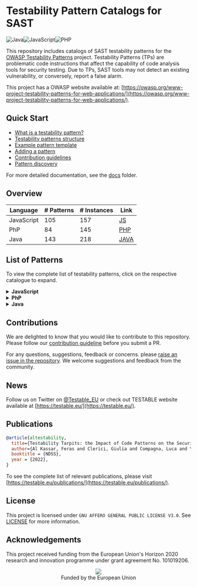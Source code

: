 # Testability Pattern Catalogs for SAST

![Java](https://img.shields.io/badge/java-%23ED8B00.svg?style=for-the-badge&logo=java&logoColor=white)![JavaScript](https://img.shields.io/badge/javascript-%23323330.svg?style=for-the-badge&logo=javascript&logoColor=%23F7DF1E)![PHP](https://img.shields.io/badge/php-%23777BB4.svg?style=for-the-badge&logo=php&logoColor=white)

This repository includes catalogs of SAST testability patterns for the [OWASP Testability Patterns](https://owasp.org/www-project-testability-patterns-for-web-applications/) project. Testability Patterns (TPs) are problematic code instructions that affect the capability of code analysis tools for security testing. Due to TPs, SAST tools may not detect an existing vulnerability, or conversely, report a false alarm. 

This project has a OWASP website available at: [https://owasp.org/www-project-testability-patterns-for-web-applications/](https://owasp.org/www-project-testability-patterns-for-web-applications/).

## Quick Start

- [What is a testability pattern?](./docs/testability-patterns.md)
- [Testability patterns structure](./docs/testability-patterns-structure.md)
- [Example pattern template](https://github.com/testable-eu/sast-testability-patterns/tree/master/pattern_template)
- [Adding a pattern](./docs/testability-patterns-adding.md)
- [Contribution guidelines](./docs/contribution-guidelines.md)
- [Pattern discovery](https://github.com/testable-eu/sast-tp-framework)

For more detailed documentation, see the [docs](https://github.com/testable-eu/sast-testability-patterns/tree/master/docs) folder.

## Overview 

| Language    | # Patterns  | # Instances   | Link                                                                                |
|------------ |------------ |-------------  |------------------------------------------------------------------------------------ |
| JavaScript  | 105         | 157           | [JS](https://github.com/testable-eu/sast-testability-patterns/tree/master/JS)   |
| PhP         | 84          | 145           | [PHP](https://github.com/testable-eu/sast-testability-patterns/tree/master/PHP)   |
| Java        | 143         | 218           | [JAVA](https://github.com/testable-eu/sast-testability-patterns/tree/master/JAVA)   |


## List of Patterns 

To view the complete list of testability patterns, click on the respective catalogue to expand.  

<details markdown="1">
<summary><b>JavaScript</b></summary>

|ID|Pattern Name|Version|Link|
|:--|:--|:--|:--|
|1|unset_element_array|v1.0|[JS/1_unset_element_array](https://github.com/testable-eu/sast-testability-patterns/tree/master/JS/1_unset_element_array)|
|2|uri|v0.draft|[JS/2_uri](https://github.com/testable-eu/sast-testability-patterns/tree/master/JS/2_uri)|
|3|evaluated_call_time|v0.draft|[JS/3_evaluated_call_time](https://github.com/testable-eu/sast-testability-patterns/tree/master/JS/3_evaluated_call_time)|
|4|function_apply|v0.draft|[JS/4_function_apply](https://github.com/testable-eu/sast-testability-patterns/tree/master/JS/4_function_apply)|
|5|variadic|v1.0|[JS/5_variadic](https://github.com/testable-eu/sast-testability-patterns/tree/master/JS/5_variadic)|
|6|callback_function|v0.draft|[JS/6_callback_function](https://github.com/testable-eu/sast-testability-patterns/tree/master/JS/6_callback_function)|
|7|array_unshift|v0.draft|[JS/7_array_unshift](https://github.com/testable-eu/sast-testability-patterns/tree/master/JS/7_array_unshift)|
|8|send_unpack|v0.draft|[JS/8_send_unpack](https://github.com/testable-eu/sast-testability-patterns/tree/master/JS/8_send_unpack)|
|9|late_static_binding|v0.draft|[JS/9_late_static_binding](https://github.com/testable-eu/sast-testability-patterns/tree/master/JS/9_late_static_binding)|
|10|spread_properties|v0.draft|[JS/10_spread_properties](https://github.com/testable-eu/sast-testability-patterns/tree/master/JS/10_spread_properties)|
|11|closure_scope_chain|v0.draft|[JS/11_closure_scope_chain](https://github.com/testable-eu/sast-testability-patterns/tree/master/JS/11_closure_scope_chain)|
|12|nan|v0.draft|[JS/12_nan](https://github.com/testable-eu/sast-testability-patterns/tree/master/JS/12_nan)|
|13|function_declared_immediately_executed|v1.0|[JS/13_function_declared_immediately_executed](https://github.com/testable-eu/sast-testability-patterns/tree/master/JS/13_function_declared_immediately_executed)|
|14|template_literals|v0.draft|[JS/14_template_literals](https://github.com/testable-eu/sast-testability-patterns/tree/master/JS/14_template_literals)|
|15|reflect_delete|v1.0|[JS/15_reflect_delete](https://github.com/testable-eu/sast-testability-patterns/tree/master/JS/15_reflect_delete)|
|16|nullish_coaleshing_operator|v0.draft|[JS/16_nullish_coaleshing_operator](https://github.com/testable-eu/sast-testability-patterns/tree/master/JS/16_nullish_coaleshing_operator)|
|17|too_function_calls|v0.draft|[JS/17_too_function_calls](https://github.com/testable-eu/sast-testability-patterns/tree/master/JS/17_too_function_calls)|
|18|arguments|v0.draft|[JS/18_arguments](https://github.com/testable-eu/sast-testability-patterns/tree/master/JS/18_arguments)|
|19|nested_function|v0.draft|[JS/19_nested_function](https://github.com/testable-eu/sast-testability-patterns/tree/master/JS/19_nested_function)|
|20|too_function_calls|v0.draft|[JS/20_too_function_calls](https://github.com/testable-eu/sast-testability-patterns/tree/master/JS/20_too_function_calls)|
|21|new_target|v0.draft|[JS/21_new_target](https://github.com/testable-eu/sast-testability-patterns/tree/master/JS/21_new_target)|
|22|reduce|v0.draft|[JS/22_reduce](https://github.com/testable-eu/sast-testability-patterns/tree/master/JS/22_reduce)|
|23|foreach_in_nested|v0.draft|[JS/23_foreach_in_nested](https://github.com/testable-eu/sast-testability-patterns/tree/master/JS/23_foreach_in_nested)|
|24|finite|v0.draft|[JS/24_finite](https://github.com/testable-eu/sast-testability-patterns/tree/master/JS/24_finite)|
|25|weak_map|v1.0|[JS/25_weak_map](https://github.com/testable-eu/sast-testability-patterns/tree/master/JS/25_weak_map)|
|26|computed_properties|v0.draft|[JS/26_computed_properties](https://github.com/testable-eu/sast-testability-patterns/tree/master/JS/26_computed_properties)|
|27|cast_string_array|v0.draft|[JS/27_cast_string_array](https://github.com/testable-eu/sast-testability-patterns/tree/master/JS/27_cast_string_array)|
|28|closures|v1.0|[JS/28_closures](https://github.com/testable-eu/sast-testability-patterns/tree/master/JS/28_closures)|
|29|recursion|v0.draft|[JS/29_recursion](https://github.com/testable-eu/sast-testability-patterns/tree/master/JS/29_recursion)|
|30|generator_delegation|v1.0|[JS/30_generator_delegation](https://github.com/testable-eu/sast-testability-patterns/tree/master/JS/30_generator_delegation)|
|31|generatorfunction_constructor|v1.0|[JS/31_generatorfunction_constructor](https://github.com/testable-eu/sast-testability-patterns/tree/master/JS/31_generatorfunction_constructor)|
|32|array_shift|v1.0|[JS/32_array_shift](https://github.com/testable-eu/sast-testability-patterns/tree/master/JS/32_array_shift)|
|33|array_length|v0.draft|[JS/33_array_length](https://github.com/testable-eu/sast-testability-patterns/tree/master/JS/33_array_length)|
|34|bind|v1.0|[JS/34_bind](https://github.com/testable-eu/sast-testability-patterns/tree/master/JS/34_bind)|
|35|async_methods|v1.0|[JS/35_async_methods](https://github.com/testable-eu/sast-testability-patterns/tree/master/JS/35_async_methods)|
|36|returned_function|v0.draft|[JS/36_returned_function](https://github.com/testable-eu/sast-testability-patterns/tree/master/JS/36_returned_function)|
|37|generators|v1.0|[JS/37_generators](https://github.com/testable-eu/sast-testability-patterns/tree/master/JS/37_generators)|
|38|while_break|v1.0|[JS/38_while_break](https://github.com/testable-eu/sast-testability-patterns/tree/master/JS/38_while_break)|
|39|function_get_arguments|v1.0|[JS/39_function_get_arguments](https://github.com/testable-eu/sast-testability-patterns/tree/master/JS/39_function_get_arguments)|
|40|function_name_conflict|v0.draft|[JS/40_function_name_conflict](https://github.com/testable-eu/sast-testability-patterns/tree/master/JS/40_function_name_conflict)|
|41|symbol|v0.draft|[JS/41_symbol](https://github.com/testable-eu/sast-testability-patterns/tree/master/JS/41_symbol)|
|42|anonymous_object|v1.0|[JS/42_anonymous_object](https://github.com/testable-eu/sast-testability-patterns/tree/master/JS/42_anonymous_object)|
|43|window_global|v0.draft|[JS/43_window_global](https://github.com/testable-eu/sast-testability-patterns/tree/master/JS/43_window_global)|
|44|array_map|v0.draft|[JS/44_array_map](https://github.com/testable-eu/sast-testability-patterns/tree/master/JS/44_array_map)|
|45|escape_unescape(deprecated)|v0.draft|[JS/45_escape_unescape(deprecated)](https://github.com/testable-eu/sast-testability-patterns/tree/master/JS/45_escape_unescape(deprecated))|
|46|continue|v0.draft|[JS/46_continue](https://github.com/testable-eu/sast-testability-patterns/tree/master/JS/46_continue)|
|47|check_type|v0.draft|[JS/47_check_type](https://github.com/testable-eu/sast-testability-patterns/tree/master/JS/47_check_type)|
|48|compare_variables|v0.draft|[JS/48_compare_variables](https://github.com/testable-eu/sast-testability-patterns/tree/master/JS/48_compare_variables)|
|49|arrow_function|v0.draft|[JS/49_arrow_function](https://github.com/testable-eu/sast-testability-patterns/tree/master/JS/49_arrow_function)|
|50|conditional_assign|v0.draft|[JS/50_conditional_assign](https://github.com/testable-eu/sast-testability-patterns/tree/master/JS/50_conditional_assign)|
|51|global_variable|v0.draft|[JS/51_global_variable](https://github.com/testable-eu/sast-testability-patterns/tree/master/JS/51_global_variable)|
|52|super_property|v0.draft|[JS/52_super_property](https://github.com/testable-eu/sast-testability-patterns/tree/master/JS/52_super_property)|
|53|simple_set|v0.draft|[JS/53_simple_set](https://github.com/testable-eu/sast-testability-patterns/tree/master/JS/53_simple_set)|
|54|define_property|v1.0|[JS/54_define_property](https://github.com/testable-eu/sast-testability-patterns/tree/master/JS/54_define_property)|
|55|inheritance|v1.0|[JS/55_inheritance](https://github.com/testable-eu/sast-testability-patterns/tree/master/JS/55_inheritance)|
|56|weak_ref|v1.0|[JS/56_weak_ref](https://github.com/testable-eu/sast-testability-patterns/tree/master/JS/56_weak_ref)|
|57|object_seal|v0.draft|[JS/57_object_seal](https://github.com/testable-eu/sast-testability-patterns/tree/master/JS/57_object_seal)|
|58|object_freeze|v0.draft|[JS/58_object_freeze](https://github.com/testable-eu/sast-testability-patterns/tree/master/JS/58_object_freeze)|
|59|simple_object|v0.draft|[JS/59_simple_object](https://github.com/testable-eu/sast-testability-patterns/tree/master/JS/59_simple_object)|
|60|object_create|v0.draft|[JS/60_object_create](https://github.com/testable-eu/sast-testability-patterns/tree/master/JS/60_object_create)|
|61|delete_properties|v1.0|[JS/61_delete_properties](https://github.com/testable-eu/sast-testability-patterns/tree/master/JS/61_delete_properties)|
|62|static_variable|v1.0|[JS/62_static_variable](https://github.com/testable-eu/sast-testability-patterns/tree/master/JS/62_static_variable)|
|63|tostring|v0.draft|[JS/63_tostring](https://github.com/testable-eu/sast-testability-patterns/tree/master/JS/63_tostring)|
|64|assign_object|v1.0|[JS/64_assign_object](https://github.com/testable-eu/sast-testability-patterns/tree/master/JS/64_assign_object)|
|65|proto|v1.0|[JS/65_proto](https://github.com/testable-eu/sast-testability-patterns/tree/master/JS/65_proto)|
|66|static_method_and_properties|v0.draft|[JS/66_static_method_and_properties](https://github.com/testable-eu/sast-testability-patterns/tree/master/JS/66_static_method_and_properties)|
|67|symbol_to_string_tag|v1.0|[JS/67_symbol_to_string_tag](https://github.com/testable-eu/sast-testability-patterns/tree/master/JS/67_symbol_to_string_tag)|
|68|promise|v0.draft|[JS/68_promise](https://github.com/testable-eu/sast-testability-patterns/tree/master/JS/68_promise)|
|69|set_and_get|v0.draft|[JS/69_set_and_get](https://github.com/testable-eu/sast-testability-patterns/tree/master/JS/69_set_and_get)|
|70|reflect_get|v1.0|[JS/70_reflect_get](https://github.com/testable-eu/sast-testability-patterns/tree/master/JS/70_reflect_get)|
|71|named_class|v1.0|[JS/71_named_class](https://github.com/testable-eu/sast-testability-patterns/tree/master/JS/71_named_class)|
|72|errors|v0.draft|[JS/72_errors](https://github.com/testable-eu/sast-testability-patterns/tree/master/JS/72_errors)|
|73|weak_set|v0.draft|[JS/73_weak_set](https://github.com/testable-eu/sast-testability-patterns/tree/master/JS/73_weak_set)|
|74|object_argument|v0.draft|[JS/74_object_argument](https://github.com/testable-eu/sast-testability-patterns/tree/master/JS/74_object_argument)|
|75|functions_in_object|v0.draft|[JS/75_functions_in_object](https://github.com/testable-eu/sast-testability-patterns/tree/master/JS/75_functions_in_object)|
|76|reference_argument|v1.0|[JS/76_reference_argument](https://github.com/testable-eu/sast-testability-patterns/tree/master/JS/76_reference_argument)|
|77|object_clone|v1.0|[JS/77_object_clone](https://github.com/testable-eu/sast-testability-patterns/tree/master/JS/77_object_clone)|
|78|asynchronous_event_handler|v0.draft|[JS/78_asynchronous_event_handler](https://github.com/testable-eu/sast-testability-patterns/tree/master/JS/78_asynchronous_event_handler)|
|79|inline_function|v0.draft|[JS/79_inline_function](https://github.com/testable-eu/sast-testability-patterns/tree/master/JS/79_inline_function)|
|80|json|v0.draft|[JS/80_json](https://github.com/testable-eu/sast-testability-patterns/tree/master/JS/80_json)|
|81|text_encoder|v0.draft|[JS/81_text_encoder](https://github.com/testable-eu/sast-testability-patterns/tree/master/JS/81_text_encoder)|
|82|location_assign_with_search|v0.draft|[JS/82_location_assign_with_search](https://github.com/testable-eu/sast-testability-patterns/tree/master/JS/82_location_assign_with_search)|
|83|getattribute|v1.0|[JS/83_getattribute](https://github.com/testable-eu/sast-testability-patterns/tree/master/JS/83_getattribute)|
|84|try_catch|v1.0|[JS/84_try_catch](https://github.com/testable-eu/sast-testability-patterns/tree/master/JS/84_try_catch)|
|85|block_scope|v0.draft|[JS/85_block_scope](https://github.com/testable-eu/sast-testability-patterns/tree/master/JS/85_block_scope)|
|86|type_juggling|v0.draft|[JS/86_type_juggling](https://github.com/testable-eu/sast-testability-patterns/tree/master/JS/86_type_juggling)|
|87|modules|v1.0|[JS/87_modules](https://github.com/testable-eu/sast-testability-patterns/tree/master/JS/87_modules)|
|88|with_deprecated|v0.draft|[JS/88_with_deprecated](https://github.com/testable-eu/sast-testability-patterns/tree/master/JS/88_with_deprecated)|
|89|proxy|v1.0|[JS/89_proxy](https://github.com/testable-eu/sast-testability-patterns/tree/master/JS/89_proxy)|
|90|simple_array|v0.draft|[JS/90_simple_array](https://github.com/testable-eu/sast-testability-patterns/tree/master/JS/90_simple_array)|
|91|destructuring|v0.draft|[JS/91_destructuring](https://github.com/testable-eu/sast-testability-patterns/tree/master/JS/91_destructuring)|
|92|set_to_array|v1.0|[JS/92_set_to_array](https://github.com/testable-eu/sast-testability-patterns/tree/master/JS/92_set_to_array)|
|93|for_of|v0.draft|[JS/93_for_of](https://github.com/testable-eu/sast-testability-patterns/tree/master/JS/93_for_of)|
|94|matrix|v0.draft|[JS/94_matrix](https://github.com/testable-eu/sast-testability-patterns/tree/master/JS/94_matrix)|
|95|arithmetic_operation_array_index|v0.draft|[JS/95_arithmetic_operation_array_index](https://github.com/testable-eu/sast-testability-patterns/tree/master/JS/95_arithmetic_operation_array_index)|
|96|object_literals|v0.draft|[JS/96_object_literals](https://github.com/testable-eu/sast-testability-patterns/tree/master/JS/96_object_literals)|
|97|vulnerable_key_dictionary|v1.0|[JS/97_vulnerable_key_dictionary](https://github.com/testable-eu/sast-testability-patterns/tree/master/JS/97_vulnerable_key_dictionary)|
|98|throw_exception|v1.0|[JS/98_throw_exception](https://github.com/testable-eu/sast-testability-patterns/tree/master/JS/98_throw_exception)|
|99|get_ajax|v0.draft|[JS/99_get_ajax](https://github.com/testable-eu/sast-testability-patterns/tree/master/JS/99_get_ajax)|
|100|replace_substring|v0.draft|[JS/100_replace_substring](https://github.com/testable-eu/sast-testability-patterns/tree/master/JS/100_replace_substring)|
|101|innerhtml_outerhtml|v0.draft|[JS/101_innerhtml_outerhtml](https://github.com/testable-eu/sast-testability-patterns/tree/master/JS/101_innerhtml_outerhtml)|
|102|event_dispatch|v0.draft|[JS/102_event_dispatch](https://github.com/testable-eu/sast-testability-patterns/tree/master/JS/102_event_dispatch)|
|103|event_handler_registration|v0.draft|[JS/103_event_handler_registration](https://github.com/testable-eu/sast-testability-patterns/tree/master/JS/103_event_handler_registration)|
|104|event_handler_removal|v0.draft|[JS/104_event_handler_removal](https://github.com/testable-eu/sast-testability-patterns/tree/master/JS/104_event_handler_removal)|
|105|this_statement|v0.draft|[JS/105_this_statement](https://github.com/testable-eu/sast-testability-patterns/tree/master/JS/105_this_statement)|

</details>

<details markdown="1">
<summary><b>PhP</b></summary>

|ID|Pattern Name|Version|Link|
|:--|:--|:--|:--|
|1|static_variables|v1.0|[PHP/1_static_variables](https://github.com/testable-eu/sast-testability-patterns/tree/master/JS/1_static_variables)|
|2|global_variables|v1.0|[PHP/2_global_variables](https://github.com/testable-eu/sast-testability-patterns/tree/master/JS/2_global_variables)|
|3|global_array|v0.draft|[PHP/3_global_array](https://github.com/testable-eu/sast-testability-patterns/tree/master/JS/3_global_array)|
|4|conditional_assignment|v0.draft|[PHP/4_conditional_assignment](https://github.com/testable-eu/sast-testability-patterns/tree/master/JS/4_conditional_assignment)|
|5|combined_operator|v0.draft|[PHP/5_combined_operator](https://github.com/testable-eu/sast-testability-patterns/tree/master/JS/5_combined_operator)|
|6|coalesce|v0.draft|[PHP/6_coalesce](https://github.com/testable-eu/sast-testability-patterns/tree/master/JS/6_coalesce)|
|7|string_arithmetic_operations|v0.draft|[PHP/7_string_arithmetic_operations](https://github.com/testable-eu/sast-testability-patterns/tree/master/JS/7_string_arithmetic_operations)|
|8|simple_reference|v0.draft|[PHP/8_simple_reference](https://github.com/testable-eu/sast-testability-patterns/tree/master/JS/8_simple_reference)|
|9|reference_argument|v0.draft|[PHP/9_reference_argument](https://github.com/testable-eu/sast-testability-patterns/tree/master/JS/9_reference_argument)|
|10|return_by_reference|v0.draft|[PHP/10_return_by_reference](https://github.com/testable-eu/sast-testability-patterns/tree/master/JS/10_return_by_reference)|
|11|foreach_with_reference|v0.draft|[PHP/11_foreach_with_reference](https://github.com/testable-eu/sast-testability-patterns/tree/master/JS/11_foreach_with_reference)|
|12|make_ref|v0.draft|[PHP/12_make_ref](https://github.com/testable-eu/sast-testability-patterns/tree/master/JS/12_make_ref)|
|13|assign_static_prop_ref|v0.draft|[PHP/13_assign_static_prop_ref](https://github.com/testable-eu/sast-testability-patterns/tree/master/JS/13_assign_static_prop_ref)|
|14|object_assigned_by_reference|v0.draft|[PHP/14_object_assigned_by_reference](https://github.com/testable-eu/sast-testability-patterns/tree/master/JS/14_object_assigned_by_reference)|
|15|nested_function|v0.draft|[PHP/15_nested_function](https://github.com/testable-eu/sast-testability-patterns/tree/master/JS/15_nested_function)|
|16|variadic_functions|v0.draft|[PHP/16_variadic_functions](https://github.com/testable-eu/sast-testability-patterns/tree/master/JS/16_variadic_functions)|
|17|get_arguments|v0.draft|[PHP/17_get_arguments](https://github.com/testable-eu/sast-testability-patterns/tree/master/JS/17_get_arguments)|
|18|send_unpack|v0.draft|[PHP/18_send_unpack](https://github.com/testable-eu/sast-testability-patterns/tree/master/JS/18_send_unpack)|
|19|closures|v0.draft|[PHP/19_closures](https://github.com/testable-eu/sast-testability-patterns/tree/master/JS/19_closures)|
|20|use_with_closures|v0.draft|[PHP/20_use_with_closures](https://github.com/testable-eu/sast-testability-patterns/tree/master/JS/20_use_with_closures)|
|21|simple_object|v0.draft|[PHP/21_simple_object](https://github.com/testable-eu/sast-testability-patterns/tree/master/JS/21_simple_object)|
|22|assign_object|v0.draft|[PHP/22_assign_object](https://github.com/testable-eu/sast-testability-patterns/tree/master/JS/22_assign_object)|
|23|object_argument|v0.draft|[PHP/23_object_argument](https://github.com/testable-eu/sast-testability-patterns/tree/master/JS/23_object_argument)|
|24|new_self|v0.draft|[PHP/24_new_self](https://github.com/testable-eu/sast-testability-patterns/tree/master/JS/24_new_self)|
|25|clone|v0.draft|[PHP/25_clone](https://github.com/testable-eu/sast-testability-patterns/tree/master/JS/25_clone)|
|26|late_static_binding|v0.draft|[PHP/26_late_static_binding](https://github.com/testable-eu/sast-testability-patterns/tree/master/JS/26_late_static_binding)|
|27|get_called_class|v1.0|[PHP/27_get_called_class](https://github.com/testable-eu/sast-testability-patterns/tree/master/JS/27_get_called_class)|
|28|static_methods|v0.draft|[PHP/28_static_methods](https://github.com/testable-eu/sast-testability-patterns/tree/master/JS/28_static_methods)|
|29|static_properties|v0.draft|[PHP/29_static_properties](https://github.com/testable-eu/sast-testability-patterns/tree/master/JS/29_static_properties)|
|30|anonymous_classes|v0.draft|[PHP/30_anonymous_classes](https://github.com/testable-eu/sast-testability-patterns/tree/master/JS/30_anonymous_classes)|
|31|static_method_variable|v1.0|[PHP/31_static_method_variable](https://github.com/testable-eu/sast-testability-patterns/tree/master/JS/31_static_method_variable)|
|32|set_overloading|v0.draft|[PHP/32_set_overloading](https://github.com/testable-eu/sast-testability-patterns/tree/master/JS/32_set_overloading)|
|33|get_overloading|v1.0|[PHP/33_get_overloading](https://github.com/testable-eu/sast-testability-patterns/tree/master/JS/33_get_overloading)|
|34|isset_overloading|v1.0|[PHP/34_isset_overloading](https://github.com/testable-eu/sast-testability-patterns/tree/master/JS/34_isset_overloading)|
|35|unset_overloading|v0.draft|[PHP/35_unset_overloading](https://github.com/testable-eu/sast-testability-patterns/tree/master/JS/35_unset_overloading)|
|36|call_overloading|v1.0|[PHP/36_call_overloading](https://github.com/testable-eu/sast-testability-patterns/tree/master/JS/36_call_overloading)|
|37|callstatic_overloading|v1.0|[PHP/37_callstatic_overloading](https://github.com/testable-eu/sast-testability-patterns/tree/master/JS/37_callstatic_overloading)|
|38|invoke|v0.draft|[PHP/38_invoke](https://github.com/testable-eu/sast-testability-patterns/tree/master/JS/38_invoke)|
|39|serialize_unserialize|v0.draft|[PHP/39_serialize_unserialize](https://github.com/testable-eu/sast-testability-patterns/tree/master/JS/39_serialize_unserialize)|
|40|trait|v0.draft|[PHP/40_trait](https://github.com/testable-eu/sast-testability-patterns/tree/master/JS/40_trait)|
|41|self_methods|v0.draft|[PHP/41_self_methods](https://github.com/testable-eu/sast-testability-patterns/tree/master/JS/41_self_methods)|
|42|destructor|v0.draft|[PHP/42_destructor](https://github.com/testable-eu/sast-testability-patterns/tree/master/JS/42_destructor)|
|43|tostring_echo_object|v0.draft|[PHP/43_tostring_echo_object](https://github.com/testable-eu/sast-testability-patterns/tree/master/JS/43_tostring_echo_object)|
|44|verify_return_type|v0.draft|[PHP/44_verify_return_type](https://github.com/testable-eu/sast-testability-patterns/tree/master/JS/44_verify_return_type)|
|45|static_method_from_variable|v0.draft|[PHP/45_static_method_from_variable](https://github.com/testable-eu/sast-testability-patterns/tree/master/JS/45_static_method_from_variable)|
|46|object_to_array|v0.draft|[PHP/46_object_to_array](https://github.com/testable-eu/sast-testability-patterns/tree/master/JS/46_object_to_array)|
|47|overriding|v0.draft|[PHP/47_overriding](https://github.com/testable-eu/sast-testability-patterns/tree/master/JS/47_overriding)|
|48|construct_with_inheritance|v0.draft|[PHP/48_construct_with_inheritance](https://github.com/testable-eu/sast-testability-patterns/tree/master/JS/48_construct_with_inheritance)|
|49|static_instance|v0.draft|[PHP/49_static_instance](https://github.com/testable-eu/sast-testability-patterns/tree/master/JS/49_static_instance)|
|50|throw_exception|v0.draft|[PHP/50_throw_exception](https://github.com/testable-eu/sast-testability-patterns/tree/master/JS/50_throw_exception)|
|51|catch_exceptions|v0.draft|[PHP/51_catch_exceptions](https://github.com/testable-eu/sast-testability-patterns/tree/master/JS/51_catch_exceptions)|
|52|try_catch_finally|v0.draft|[PHP/52_try_catch_finally](https://github.com/testable-eu/sast-testability-patterns/tree/master/JS/52_try_catch_finally)|
|53|track_error|v0.draft|[PHP/53_track_error](https://github.com/testable-eu/sast-testability-patterns/tree/master/JS/53_track_error)|
|54|generators|v0.draft|[PHP/54_generators](https://github.com/testable-eu/sast-testability-patterns/tree/master/JS/54_generators)|
|55|goto|v0.draft|[PHP/55_goto](https://github.com/testable-eu/sast-testability-patterns/tree/master/JS/55_goto)|
|56|exit|v0.draft|[PHP/56_exit](https://github.com/testable-eu/sast-testability-patterns/tree/master/JS/56_exit)|
|57|js_redirect|v0.draft|[PHP/57_js_redirect](https://github.com/testable-eu/sast-testability-patterns/tree/master/JS/57_js_redirect)|
|58|simple_array|v0.draft|[PHP/58_simple_array](https://github.com/testable-eu/sast-testability-patterns/tree/master/JS/58_simple_array)|
|59|foreach_with_array|v0.draft|[PHP/59_foreach_with_array](https://github.com/testable-eu/sast-testability-patterns/tree/master/JS/59_foreach_with_array)|
|60|array_walk|v1.0|[PHP/60_array_walk](https://github.com/testable-eu/sast-testability-patterns/tree/master/JS/60_array_walk)|
|61|array_map|v1.0|[PHP/61_array_map](https://github.com/testable-eu/sast-testability-patterns/tree/master/JS/61_array_map)|
|62|parse_str_built_in_function|v0.draft|[PHP/62_parse_str_built_in_function](https://github.com/testable-eu/sast-testability-patterns/tree/master/JS/62_parse_str_built_in_function)|
|63|substring_replace_built_in_function|v0.draft|[PHP/63_substring_replace_built_in_function](https://github.com/testable-eu/sast-testability-patterns/tree/master/JS/63_substring_replace_built_in_function)|
|64|preg_match|v0.draft|[PHP/64_preg_match](https://github.com/testable-eu/sast-testability-patterns/tree/master/JS/64_preg_match)|
|65|system|v0.draft|[PHP/65_system](https://github.com/testable-eu/sast-testability-patterns/tree/master/JS/65_system)|
|66|superglobals|v0.draft|[PHP/66_superglobals](https://github.com/testable-eu/sast-testability-patterns/tree/master/JS/66_superglobals)|
|67|odbc|v0.draft|[PHP/67_odbc](https://github.com/testable-eu/sast-testability-patterns/tree/master/JS/67_odbc)|
|68|compact|v1.0|[PHP/68_compact](https://github.com/testable-eu/sast-testability-patterns/tree/master/JS/68_compact)|
|69|create_function|v1.0|[PHP/69_create_function](https://github.com/testable-eu/sast-testability-patterns/tree/master/JS/69_create_function)|
|70|extract|v1.0|[PHP/70_extract](https://github.com/testable-eu/sast-testability-patterns/tree/master/JS/70_extract)|
|71|array_functions|v1.0|[PHP/71_array_functions](https://github.com/testable-eu/sast-testability-patterns/tree/master/JS/71_array_functions)|
|72|procedural_queries|v0.draft|[PHP/72_procedural_queries](https://github.com/testable-eu/sast-testability-patterns/tree/master/JS/72_procedural_queries)|
|73|wrong_sanitizer|v0.draft|[PHP/73_wrong_sanitizer](https://github.com/testable-eu/sast-testability-patterns/tree/master/JS/73_wrong_sanitizer)|
|74|dirname|v1.0|[PHP/74_dirname](https://github.com/testable-eu/sast-testability-patterns/tree/master/JS/74_dirname)|
|75|buffer|v0.draft|[PHP/75_buffer](https://github.com/testable-eu/sast-testability-patterns/tree/master/JS/75_buffer)|
|76|function_variable|v0.draft|[PHP/76_function_variable](https://github.com/testable-eu/sast-testability-patterns/tree/master/JS/76_function_variable)|
|77|object_callable|v0.draft|[PHP/77_object_callable](https://github.com/testable-eu/sast-testability-patterns/tree/master/JS/77_object_callable)|
|78|autoloading_classes|v0.draft|[PHP/78_autoloading_classes](https://github.com/testable-eu/sast-testability-patterns/tree/master/JS/78_autoloading_classes)|
|79|dynamic_include|v0.draft|[PHP/79_dynamic_include](https://github.com/testable-eu/sast-testability-patterns/tree/master/JS/79_dynamic_include)|
|80|callback_functions|v0.draft|[PHP/80_callback_functions](https://github.com/testable-eu/sast-testability-patterns/tree/master/JS/80_callback_functions)|
|81|new_from_variable|v0.draft|[PHP/81_new_from_variable](https://github.com/testable-eu/sast-testability-patterns/tree/master/JS/81_new_from_variable)|
|82|methods_variable|v0.draft|[PHP/82_methods_variable](https://github.com/testable-eu/sast-testability-patterns/tree/master/JS/82_methods_variable)|
|83|array_variable_key|v0.draft|[PHP/83_array_variable_key](https://github.com/testable-eu/sast-testability-patterns/tree/master/JS/83_array_variable_key)|
|84|variable_variables|v0.draft|[PHP/84_variable_variables](https://github.com/testable-eu/sast-testability-patterns/tree/master/JS/84_variable_variables)|

</details>


<details markdown="1">
<summary><b>Java</b></summary>

|ID|Pattern Name|Version|Link|
|:--|:--|:--|:--|
|1|throwable|v1.0|[JAVA/1_throwable](https://github.com/testable-eu/sast-testability-patterns/tree/master/JS/1_throwable)|
|2|skip_stream|v0.draft|[JAVA/2_skip_stream](https://github.com/testable-eu/sast-testability-patterns/tree/master/JS/2_skip_stream)|
|3|copy_array|v0.draft|[JAVA/3_copy_array](https://github.com/testable-eu/sast-testability-patterns/tree/master/JS/3_copy_array)|
|4|list_of|v0.draft|[JAVA/4_list_of](https://github.com/testable-eu/sast-testability-patterns/tree/master/JS/4_list_of)|
|5|reflection|v0.draft|[JAVA/5_reflection](https://github.com/testable-eu/sast-testability-patterns/tree/master/JS/5_reflection)|
|6|callable|v1.0|[JAVA/6_callable](https://github.com/testable-eu/sast-testability-patterns/tree/master/JS/6_callable)|
|7|function_currying|v1.0|[JAVA/7_function_currying](https://github.com/testable-eu/sast-testability-patterns/tree/master/JS/7_function_currying)|
|8|tomap_2dimarr|v1.0|[JAVA/8_tomap_2dimarr](https://github.com/testable-eu/sast-testability-patterns/tree/master/JS/8_tomap_2dimarr)|
|9|beans_getvalue|v1.0|[JAVA/9_beans_getvalue](https://github.com/testable-eu/sast-testability-patterns/tree/master/JS/9_beans_getvalue)|
|10|cast|v1.0|[JAVA/10_cast](https://github.com/testable-eu/sast-testability-patterns/tree/master/JS/10_cast)|
|11|bytearrayinputstream|v1.0|[JAVA/11_bytearrayinputstream](https://github.com/testable-eu/sast-testability-patterns/tree/master/JS/11_bytearrayinputstream)|
|12|chararrayreader|v1.0|[JAVA/12_chararrayreader](https://github.com/testable-eu/sast-testability-patterns/tree/master/JS/12_chararrayreader)|
|13|runfinalization|v1.0|[JAVA/13_runfinalization](https://github.com/testable-eu/sast-testability-patterns/tree/master/JS/13_runfinalization)|
|14|new_character|v0.draft|[JAVA/14_new_character](https://github.com/testable-eu/sast-testability-patterns/tree/master/JS/14_new_character)|
|15|binding|v0.draft|[JAVA/15_binding](https://github.com/testable-eu/sast-testability-patterns/tree/master/JS/15_binding)|
|16|type_inference|v1.0|[JAVA/16_type_inference](https://github.com/testable-eu/sast-testability-patterns/tree/master/JS/16_type_inference)|
|17|collections_ncopies|v1.0|[JAVA/17_collections_ncopies](https://github.com/testable-eu/sast-testability-patterns/tree/master/JS/17_collections_ncopies)|
|18|socketpermission|v1.0|[JAVA/18_socketpermission](https://github.com/testable-eu/sast-testability-patterns/tree/master/JS/18_socketpermission)|
|19|stringjoiner_add|v1.0|[JAVA/19_stringjoiner_add](https://github.com/testable-eu/sast-testability-patterns/tree/master/JS/19_stringjoiner_add)|
|20|inner_class_declaration|v1.0|[JAVA/20_inner_class_declaration](https://github.com/testable-eu/sast-testability-patterns/tree/master/JS/20_inner_class_declaration)|
|21|string_valueof_override_to_string|v1.0|[JAVA/21_string_valueof_override_to_string](https://github.com/testable-eu/sast-testability-patterns/tree/master/JS/21_string_valueof_override_to_string)|
|22|addition_assignment_operator|v1.0|[JAVA/22_addition_assignment_operator](https://github.com/testable-eu/sast-testability-patterns/tree/master/JS/22_addition_assignment_operator)|
|23|array|v0.draft|[JAVA/23_array](https://github.com/testable-eu/sast-testability-patterns/tree/master/JS/23_array)|
|24|arraylist|v0.draft|[JAVA/24_arraylist](https://github.com/testable-eu/sast-testability-patterns/tree/master/JS/24_arraylist)|
|25|assign_class_to_interface|v1.0|[JAVA/25_assign_class_to_interface](https://github.com/testable-eu/sast-testability-patterns/tree/master/JS/25_assign_class_to_interface)|
|26|assign_object1_to_object2|v1.0|[JAVA/26_assign_object1_to_object2](https://github.com/testable-eu/sast-testability-patterns/tree/master/JS/26_assign_object1_to_object2)|
|27|asynchronous|v1.0|[JAVA/27_asynchronous](https://github.com/testable-eu/sast-testability-patterns/tree/master/JS/27_asynchronous)|
|28|bifunction|v0.draft|[JAVA/28_bifunction](https://github.com/testable-eu/sast-testability-patterns/tree/master/JS/28_bifunction)|
|29|bounded_wildcard|v0.draft|[JAVA/29_bounded_wildcard](https://github.com/testable-eu/sast-testability-patterns/tree/master/JS/29_bounded_wildcard)|
|30|childclass_as_argument|v0.draft|[JAVA/30_childclass_as_argument](https://github.com/testable-eu/sast-testability-patterns/tree/master/JS/30_childclass_as_argument)|
|31|class_implement_interface|v0.draft|[JAVA/31_class_implement_interface](https://github.com/testable-eu/sast-testability-patterns/tree/master/JS/31_class_implement_interface)|
|32|cloneable|v1.0|[JAVA/32_cloneable](https://github.com/testable-eu/sast-testability-patterns/tree/master/JS/32_cloneable)|
|33|closeable|v0.draft|[JAVA/33_closeable](https://github.com/testable-eu/sast-testability-patterns/tree/master/JS/33_closeable)|
|34|collectors|v0.draft|[JAVA/34_collectors](https://github.com/testable-eu/sast-testability-patterns/tree/master/JS/34_collectors)|
|35|conditional_operator|v0.draft|[JAVA/35_conditional_operator](https://github.com/testable-eu/sast-testability-patterns/tree/master/JS/35_conditional_operator)|
|36|cookies|v0.draft|[JAVA/36_cookies](https://github.com/testable-eu/sast-testability-patterns/tree/master/JS/36_cookies)|
|37|decode_uri|v0.draft|[JAVA/37_decode_uri](https://github.com/testable-eu/sast-testability-patterns/tree/master/JS/37_decode_uri)|
|38|deep_copy_constructor_object|v0.draft|[JAVA/38_deep_copy_constructor_object](https://github.com/testable-eu/sast-testability-patterns/tree/master/JS/38_deep_copy_constructor_object)|
|39|final_collection|v0.draft|[JAVA/39_final_collection](https://github.com/testable-eu/sast-testability-patterns/tree/master/JS/39_final_collection)|
|40|final_variables|v0.draft|[JAVA/40_final_variables](https://github.com/testable-eu/sast-testability-patterns/tree/master/JS/40_final_variables)|
|41|finalize|v0.draft|[JAVA/41_finalize](https://github.com/testable-eu/sast-testability-patterns/tree/master/JS/41_finalize)|
|42|finally|v0.draft|[JAVA/42_finally](https://github.com/testable-eu/sast-testability-patterns/tree/master/JS/42_finally)|
|43|foreach|v0.draft|[JAVA/43_foreach](https://github.com/testable-eu/sast-testability-patterns/tree/master/JS/43_foreach)|
|44|functional_interface|v0.draft|[JAVA/44_functional_interface](https://github.com/testable-eu/sast-testability-patterns/tree/master/JS/44_functional_interface)|
|45|futuretask|v0.draft|[JAVA/45_futuretask](https://github.com/testable-eu/sast-testability-patterns/tree/master/JS/45_futuretask)|
|46|inheritance|v0.draft|[JAVA/46_inheritance](https://github.com/testable-eu/sast-testability-patterns/tree/master/JS/46_inheritance)|
|47|inheritance_from_abstract_static_class|v0.draft|[JAVA/47_inheritance_from_abstract_static_class](https://github.com/testable-eu/sast-testability-patterns/tree/master/JS/47_inheritance_from_abstract_static_class)|
|48|inherited_object_as_argument|v0.draft|[JAVA/48_inherited_object_as_argument](https://github.com/testable-eu/sast-testability-patterns/tree/master/JS/48_inherited_object_as_argument)|
|49|inner_class|v0.draft|[JAVA/49_inner_class](https://github.com/testable-eu/sast-testability-patterns/tree/master/JS/49_inner_class)|
|50|inner_class_extends_outer_class|v0.draft|[JAVA/50_inner_class_extends_outer_class](https://github.com/testable-eu/sast-testability-patterns/tree/master/JS/50_inner_class_extends_outer_class)|
|51|inter_class_communication|v0.draft|[JAVA/51_inter_class_communication](https://github.com/testable-eu/sast-testability-patterns/tree/master/JS/51_inter_class_communication)|
|52|inter_packages_communication|v0.draft|[JAVA/52_inter_packages_communication](https://github.com/testable-eu/sast-testability-patterns/tree/master/JS/52_inter_packages_communication)|
|53|labels|v0.draft|[JAVA/53_labels](https://github.com/testable-eu/sast-testability-patterns/tree/master/JS/53_labels)|
|54|lambda_expression_inside_other_method|v0.draft|[JAVA/54_lambda_expression_inside_other_method](https://github.com/testable-eu/sast-testability-patterns/tree/master/JS/54_lambda_expression_inside_other_method)|
|55|combined_operations|v0.draft|[JAVA/55_combined_operations](https://github.com/testable-eu/sast-testability-patterns/tree/master/JS/55_combined_operations)|
|56|list_string_to_list_object|v0.draft|[JAVA/56_list_string_to_list_object](https://github.com/testable-eu/sast-testability-patterns/tree/master/JS/56_list_string_to_list_object)|
|57|local_method_of_local_class|v0.draft|[JAVA/57_local_method_of_local_class](https://github.com/testable-eu/sast-testability-patterns/tree/master/JS/57_local_method_of_local_class)|
|58|map|v0.draft|[JAVA/58_map](https://github.com/testable-eu/sast-testability-patterns/tree/master/JS/58_map)|
|59|method_keyword|v0.draft|[JAVA/59_method_keyword](https://github.com/testable-eu/sast-testability-patterns/tree/master/JS/59_method_keyword)|
|60|method_reference|v0.draft|[JAVA/60_method_reference](https://github.com/testable-eu/sast-testability-patterns/tree/master/JS/60_method_reference)|
|61|method_within_method|v0.draft|[JAVA/61_method_within_method](https://github.com/testable-eu/sast-testability-patterns/tree/master/JS/61_method_within_method)|
|62|multiple_files|v0.draft|[JAVA/62_multiple_files](https://github.com/testable-eu/sast-testability-patterns/tree/master/JS/62_multiple_files)|
|63|nested_blocks|v0.draft|[JAVA/63_nested_blocks](https://github.com/testable-eu/sast-testability-patterns/tree/master/JS/63_nested_blocks)|
|64|nested_methods|v0.draft|[JAVA/64_nested_methods](https://github.com/testable-eu/sast-testability-patterns/tree/master/JS/64_nested_methods)|
|65|object_shallow_copy|v0.draft|[JAVA/65_object_shallow_copy](https://github.com/testable-eu/sast-testability-patterns/tree/master/JS/65_object_shallow_copy)|
|66|operations_over_index|v0.draft|[JAVA/66_operations_over_index](https://github.com/testable-eu/sast-testability-patterns/tree/master/JS/66_operations_over_index)|
|67|parent_class_as_method_argument|v0.draft|[JAVA/67_parent_class_as_method_argument](https://github.com/testable-eu/sast-testability-patterns/tree/master/JS/67_parent_class_as_method_argument)|
|68|pass_by_value|v0.draft|[JAVA/68_pass_by_value](https://github.com/testable-eu/sast-testability-patterns/tree/master/JS/68_pass_by_value)|
|69|pass_variable_between_java_files|v0.draft|[JAVA/69_pass_variable_between_java_files](https://github.com/testable-eu/sast-testability-patterns/tree/master/JS/69_pass_variable_between_java_files)|
|70|raw_types|v0.draft|[JAVA/70_raw_types](https://github.com/testable-eu/sast-testability-patterns/tree/master/JS/70_raw_types)|
|71|recursion|v0.draft|[JAVA/71_recursion](https://github.com/testable-eu/sast-testability-patterns/tree/master/JS/71_recursion)|
|72|recursive_class|v0.draft|[JAVA/72_recursive_class](https://github.com/testable-eu/sast-testability-patterns/tree/master/JS/72_recursive_class)|
|73|runnable|v0.draft|[JAVA/73_runnable](https://github.com/testable-eu/sast-testability-patterns/tree/master/JS/73_runnable)|
|74|runtime_polymorphism|v0.draft|[JAVA/74_runtime_polymorphism](https://github.com/testable-eu/sast-testability-patterns/tree/master/JS/74_runtime_polymorphism)|
|75|scriptengine_javascript_redirect|v0.draft|[JAVA/75_scriptengine_javascript_redirect](https://github.com/testable-eu/sast-testability-patterns/tree/master/JS/75_scriptengine_javascript_redirect)|
|76|session|v1.0|[JAVA/76_session](https://github.com/testable-eu/sast-testability-patterns/tree/master/JS/76_session)|
|77|set|v0.draft|[JAVA/77_set](https://github.com/testable-eu/sast-testability-patterns/tree/master/JS/77_set)|
|78|servlet_pass_parameter|v0.draft|[JAVA/78_servlet_pass_parameter](https://github.com/testable-eu/sast-testability-patterns/tree/master/JS/78_servlet_pass_parameter)|
|79|simple_inheritance|v0.draft|[JAVA/79_simple_inheritance](https://github.com/testable-eu/sast-testability-patterns/tree/master/JS/79_simple_inheritance)|
|80|simple_object|v0.draft|[JAVA/80_simple_object](https://github.com/testable-eu/sast-testability-patterns/tree/master/JS/80_simple_object)|
|81|simple_raw_type|v0.draft|[JAVA/81_simple_raw_type](https://github.com/testable-eu/sast-testability-patterns/tree/master/JS/81_simple_raw_type)|
|82|singleton|v0.draft|[JAVA/82_singleton](https://github.com/testable-eu/sast-testability-patterns/tree/master/JS/82_singleton)|
|83|sink_in_anonymous_class|v0.draft|[JAVA/83_sink_in_anonymous_class](https://github.com/testable-eu/sast-testability-patterns/tree/master/JS/83_sink_in_anonymous_class)|
|84|sink_in_constructor|v0.draft|[JAVA/84_sink_in_constructor](https://github.com/testable-eu/sast-testability-patterns/tree/master/JS/84_sink_in_constructor)|
|85|sink_in_interface_method|v0.draft|[JAVA/85_sink_in_interface_method](https://github.com/testable-eu/sast-testability-patterns/tree/master/JS/85_sink_in_interface_method)|
|86|softref|v0.draft|[JAVA/86_softref](https://github.com/testable-eu/sast-testability-patterns/tree/master/JS/86_softref)|
|87|static_variables|v0.draft|[JAVA/87_static_variables](https://github.com/testable-eu/sast-testability-patterns/tree/master/JS/87_static_variables)|
|88|stream|v0.draft|[JAVA/88_stream](https://github.com/testable-eu/sast-testability-patterns/tree/master/JS/88_stream)|
|89|string|v0.draft|[JAVA/89_string](https://github.com/testable-eu/sast-testability-patterns/tree/master/JS/89_string)|
|90|string_charat|v0.draft|[JAVA/90_string_charat](https://github.com/testable-eu/sast-testability-patterns/tree/master/JS/90_string_charat)|
|91|string_to_object_convert|v0.draft|[JAVA/91_string_to_object_convert](https://github.com/testable-eu/sast-testability-patterns/tree/master/JS/91_string_to_object_convert)|
|92|queue_interface|v0.draft|[JAVA/92_queue_interface](https://github.com/testable-eu/sast-testability-patterns/tree/master/JS/92_queue_interface)|
|93|stringarray_to_object_array|v0.draft|[JAVA/93_stringarray_to_object_array](https://github.com/testable-eu/sast-testability-patterns/tree/master/JS/93_stringarray_to_object_array)|
|94|stringreader|v0.draft|[JAVA/94_stringreader](https://github.com/testable-eu/sast-testability-patterns/tree/master/JS/94_stringreader)|
|95|stringwriter|v0.draft|[JAVA/95_stringwriter](https://github.com/testable-eu/sast-testability-patterns/tree/master/JS/95_stringwriter)|
|96|switch|v0.draft|[JAVA/96_switch](https://github.com/testable-eu/sast-testability-patterns/tree/master/JS/96_switch)|
|97|threadpool|v0.draft|[JAVA/97_threadpool](https://github.com/testable-eu/sast-testability-patterns/tree/master/JS/97_threadpool)|
|98|unbounded_wildcard|v0.draft|[JAVA/98_unbounded_wildcard](https://github.com/testable-eu/sast-testability-patterns/tree/master/JS/98_unbounded_wildcard)|
|99|variadic_methods|v0.draft|[JAVA/99_variadic_methods](https://github.com/testable-eu/sast-testability-patterns/tree/master/JS/99_variadic_methods)|
|100|waiter_and_notifier|v0.draft|[JAVA/100_waiter_and_notifier](https://github.com/testable-eu/sast-testability-patterns/tree/master/JS/100_waiter_and_notifier)|
|101|weakref|v0.draft|[JAVA/101_weakref](https://github.com/testable-eu/sast-testability-patterns/tree/master/JS/101_weakref)|
|102|collection_taint_propagation|v0.draft|[JAVA/102_collection_taint_propagation](https://github.com/testable-eu/sast-testability-patterns/tree/master/JS/102_collection_taint_propagation)|
|103|arrays_aslist|v0.draft|[JAVA/103_arrays_aslist](https://github.com/testable-eu/sast-testability-patterns/tree/master/JS/103_arrays_aslist)|
|104|collections_class|v0.draft|[JAVA/104_collections_class](https://github.com/testable-eu/sast-testability-patterns/tree/master/JS/104_collections_class)|
|105|pattern_splitasstream|v0.draft|[JAVA/105_pattern_splitasstream](https://github.com/testable-eu/sast-testability-patterns/tree/master/JS/105_pattern_splitasstream)|
|106|list_copyof|v1.0|[JAVA/106_list_copyof](https://github.com/testable-eu/sast-testability-patterns/tree/master/JS/106_list_copyof)|
|107|linkedhashset|v0.draft|[JAVA/107_linkedhashset](https://github.com/testable-eu/sast-testability-patterns/tree/master/JS/107_linkedhashset)|
|108|getbytes|v0.draft|[JAVA/108_getbytes](https://github.com/testable-eu/sast-testability-patterns/tree/master/JS/108_getbytes)|
|109|matcher_replaceall|v0.draft|[JAVA/109_matcher_replaceall](https://github.com/testable-eu/sast-testability-patterns/tree/master/JS/109_matcher_replaceall)|
|110|tochararray|v0.draft|[JAVA/110_tochararray](https://github.com/testable-eu/sast-testability-patterns/tree/master/JS/110_tochararray)|
|111|linkedhashmap|v0.draft|[JAVA/111_linkedhashmap](https://github.com/testable-eu/sast-testability-patterns/tree/master/JS/111_linkedhashmap)|
|112|getdeclaredfields|v0.draft|[JAVA/112_getdeclaredfields](https://github.com/testable-eu/sast-testability-patterns/tree/master/JS/112_getdeclaredfields)|
|113|method_chaining|v0.draft|[JAVA/113_method_chaining](https://github.com/testable-eu/sast-testability-patterns/tree/master/JS/113_method_chaining)|
|114|vector_setsize|v0.draft|[JAVA/114_vector_setsize](https://github.com/testable-eu/sast-testability-patterns/tree/master/JS/114_vector_setsize)|
|115|new_interface|v0.draft|[JAVA/115_new_interface](https://github.com/testable-eu/sast-testability-patterns/tree/master/JS/115_new_interface)|
|116|nested_classes|v0.draft|[JAVA/116_nested_classes](https://github.com/testable-eu/sast-testability-patterns/tree/master/JS/116_nested_classes)|
|117|modify_method_arguments|v0.draft|[JAVA/117_modify_method_arguments](https://github.com/testable-eu/sast-testability-patterns/tree/master/JS/117_modify_method_arguments)|
|118|re-inheritance_of_fields|v0.draft|[JAVA/118_re-inheritance_of_fields](https://github.com/testable-eu/sast-testability-patterns/tree/master/JS/118_re-inheritance_of_fields)|
|119|multilayer_inheritance|v0.draft|[JAVA/119_multilayer_inheritance](https://github.com/testable-eu/sast-testability-patterns/tree/master/JS/119_multilayer_inheritance)|
|120|transient_variables|v0.draft|[JAVA/120_transient_variables](https://github.com/testable-eu/sast-testability-patterns/tree/master/JS/120_transient_variables)|
|121|forwad_reference_to_a_clas_variable|v0.draft|[JAVA/121_forwad_reference_to_a_clas_variable](https://github.com/testable-eu/sast-testability-patterns/tree/master/JS/121_forwad_reference_to_a_clas_variable)|
|122|static_variable_inheritance|v0.draft|[JAVA/122_static_variable_inheritance](https://github.com/testable-eu/sast-testability-patterns/tree/master/JS/122_static_variable_inheritance)|
|123|variables_hiding|v0.draft|[JAVA/123_variables_hiding](https://github.com/testable-eu/sast-testability-patterns/tree/master/JS/123_variables_hiding)|
|124|inheritance_of_private_class_members|v0.draft|[JAVA/124_inheritance_of_private_class_members](https://github.com/testable-eu/sast-testability-patterns/tree/master/JS/124_inheritance_of_private_class_members)|
|125|static_variables|v0.draft|[JAVA/125_static_variables](https://github.com/testable-eu/sast-testability-patterns/tree/master/JS/125_static_variables)|
|126|chained_assignment|v0.draft|[JAVA/126_chained_assignment](https://github.com/testable-eu/sast-testability-patterns/tree/master/JS/126_chained_assignment)|
|127|generic_methods|v0.draft|[JAVA/127_generic_methods](https://github.com/testable-eu/sast-testability-patterns/tree/master/JS/127_generic_methods)|
|128|method_ref|v0.draft|[JAVA/128_method_ref](https://github.com/testable-eu/sast-testability-patterns/tree/master/JS/128_method_ref)|
|129|super_invoke_method|v0.draft|[JAVA/129_super_invoke_method](https://github.com/testable-eu/sast-testability-patterns/tree/master/JS/129_super_invoke_method)|
|130|conditional_assignment|v0.draft|[JAVA/130_conditional_assignment](https://github.com/testable-eu/sast-testability-patterns/tree/master/JS/130_conditional_assignment)|
|131|inherited_access|v0.draft|[JAVA/131_inherited_access](https://github.com/testable-eu/sast-testability-patterns/tree/master/JS/131_inherited_access)|
|132|scope|v0.draft|[JAVA/132_scope](https://github.com/testable-eu/sast-testability-patterns/tree/master/JS/132_scope)|
|133|switch_in_constructor|v0.draft|[JAVA/133_switch_in_constructor](https://github.com/testable-eu/sast-testability-patterns/tree/master/JS/133_switch_in_constructor)|
|134|dead_code_behavior|v0.draft|[JAVA/134_dead_code_behavior](https://github.com/testable-eu/sast-testability-patterns/tree/master/JS/134_dead_code_behavior)|
|135|lambda_access_static|v0.draft|[JAVA/135_lambda_access_static](https://github.com/testable-eu/sast-testability-patterns/tree/master/JS/135_lambda_access_static)|
|136|init_inner_class|v0.draft|[JAVA/136_init_inner_class](https://github.com/testable-eu/sast-testability-patterns/tree/master/JS/136_init_inner_class)|
|137|switch_string|v0.draft|[JAVA/137_switch_string](https://github.com/testable-eu/sast-testability-patterns/tree/master/JS/137_switch_string)|
|138|eval_order|v0.draft|[JAVA/138_eval_order](https://github.com/testable-eu/sast-testability-patterns/tree/master/JS/138_eval_order)|
|139|method_erasure|v0.draft|[JAVA/139_method_erasure](https://github.com/testable-eu/sast-testability-patterns/tree/master/JS/139_method_erasure)|
|140|super_expression|v0.draft|[JAVA/140_super_expression](https://github.com/testable-eu/sast-testability-patterns/tree/master/JS/140_super_expression)|
|141|this_keyword|v0.draft|[JAVA/141_this_keyword](https://github.com/testable-eu/sast-testability-patterns/tree/master/JS/141_this_keyword)|
|142|deep_nesting|v0.draft|[JAVA/142_deep_nesting](https://github.com/testable-eu/sast-testability-patterns/tree/master/JS/142_deep_nesting)|
|143|late_addition|v0.draft|[JAVA/143_late_addition](https://github.com/testable-eu/sast-testability-patterns/tree/master/JS/143_late_addition)|

</details>




## Contributions

We are delighted to know that you would like to contribute to this repository. Please follow our [contribution guideline](./docs/contribution-guidelines.md) before you submit a PR.

For any questions, suggestions, feedback or concerns. please [raise an issue in the repository](https://github.com/testable-eu/sast-testability-patterns/issues). We welcome suggestions and feedback from the community. 


## News

Follow us on Twitter on [@Testable_EU](https://twitter.com/Testable_EU) or check out TESTABLE website available at [https://testable.eu/](https://testable.eu/).

## Publications

```bibtex
@article{altestability,
  title={Testability Tarpits: the Impact of Code Patterns on the Security Testing of Web Applications},
  author={Al Kassar, Feras and Clerici, Giulia and Compagna, Luca and Yamaguchi, Fabian and Balzarotti, Davide},
  booktitle = {NDSS},
  year = {2022},
}
```

To see the complete list of relevant publications, please visit [https://testable.eu/publications/](https://testable.eu/publications/).

## License

This project is licensed under `GNU AFFERO GENERAL PUBLIC LICENSE V3.0`. See [LICENSE](LICENSE) for more information.

## Acknowledgements

This project received funding from the European Union's Horizon 2020 research and innovation programme under grant agreement No. 101019206.

<p align="center">
  <img src="https://testable.eu/img/eu_flag.png"><br>
  Funded by the European Union
</p>

